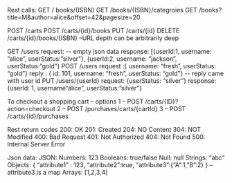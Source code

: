 Rest calls:
GET / books/{ISBN}
GET /books/{ISBN}/categroies
GET /books?title=M&author=alice&offset=42&pagesize=20

POST /carts
POST /carts/{id}/books
PUT /carts/{id}
DELETE /carts/{id}/books/{ISBN} –URL depth can be arbitrarily deep

GET /users
request:  -- empty json data
response: [{userId:1, username: ”alice”, userStatus:”silver”},
{userId:2, username: ”jackson”, userStatus:”gold”}
POST /users
request :{ username: “fresh”, userStatus: “gold”}
reply : { id: 101, username: “fresh”, userStatus: “gold”}	-- reply came with user id
PUT /users/{userId}
request: {userStatus: “silver”}
response: {userId: 1, username”alice”, userStatus:”silver”}
 
To checkout a shopping cart – options
1 – POST /carts/{ID}?action=checkout
2 – POST /purchases/carts/{cartId}
3 – POST /carts/{id}/purchases

Rest return codes
200: OK
201: Created
204: NO Content
304: NOT Modified
400: Bad Request
401: Not Authorized
404: Not Found
500: Internal Server Error

Json data:
JSON:
Numbers: 123
Booleans: true/false
Null: null
Strings: “abc”
Objects: { “attribute1” : 123, “attribute2”:true, “attribute3”:{“A”:1,”B”:2} } – attribute3 is a map
Arrays: [1,2,3,4]


